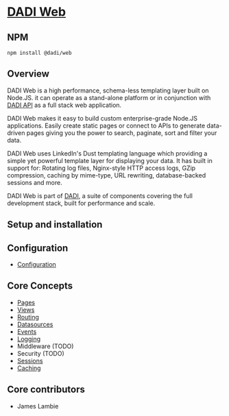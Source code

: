 # [DADI Web](https://github.com/dadi/web)

## NPM

`npm install @dadi/web`

## Overview

DADI Web is a high performance, schema-less templating layer built on Node.JS. it can operate as a stand-alone platform or in conjunction with [DADI API](https://github.com/dadi/api) as a full stack web application.

DADI Web makes it easy to build custom enterprise-grade Node.JS applications. Easily create static pages or connect to APIs to generate data-driven pages giving you the power to search, paginate, sort and filter your data.

DADI Web uses LinkedIn's Dust templating language which providing a simple yet powerful template layer for displaying your data. It has built in support for: Rotating log files, Nginx-style HTTP access logs, GZip compression, caching by mime-type, URL rewriting, database-backed sessions and more.

DADI Web is part of [DADI](https://github.com/dadi/), a suite of components covering the full development stack, built for performance and scale.

## Setup and installation

## Configuration

* [Configuration](./configuration.md)

## Core Concepts

* [Pages](./pages.md)
* [Views](./views.md)
* [Routing](./routing.md)
* [Datasources](./datasources.md)
* [Events](./events.md)
* [Logging](./logging.md)
* Middleware (TODO)
* Security (TODO)
* [Sessions](./sessions.md)
* [Caching](./caching.md)

## Core contributors

* James Lambie
